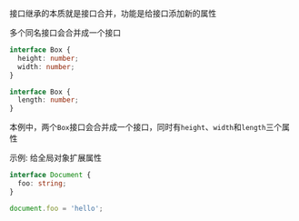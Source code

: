 接口继承的本质就是接口合并，功能是给接口添加新的属性



多个同名接口会合并成一个接口

```ts
interface Box {
  height: number;
  width: number;
}

interface Box {
  length: number;
}
```

本例中，两个`Box`接口会合并成一个接口，同时有`height`、`width`和`length`三个属性



示例:  给全局对象扩展属性

```ts
interface Document {
  foo: string;
}

document.foo = 'hello';
```

